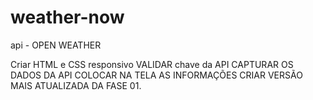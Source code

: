 # weather-now

api - OPEN WEATHER

Criar HTML e CSS responsivo
VALIDAR chave da API
CAPTURAR OS DADOS DA API
COLOCAR NA TELA AS INFORMAÇÕES
CRIAR VERSÃO MAIS ATUALIZADA DA FASE 01.
